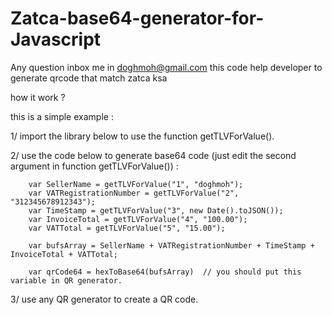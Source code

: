 # Zatca-base64-generator-for-Javascript
Any question inbox me in doghmoh@gmail.com
this code help developer to generate qrcode that match zatca ksa

how it work ?

this is a simple example : 

   1/ import the library below to use the  function getTLVForValue().
   <script src="Jsbase64.qrCode.js"></script> 
   2/ use the code below to generate base64 code (just edit the second argument in function getTLVForValue()) :
   
        var SellerName = getTLVForValue("1", "doghmoh");  
        var VATRegistrationNumber = getTLVForValue("2", "312345678912343");
        var TimeStamp = getTLVForValue("3", new Date().toJSON());
        var InvoiceTotal = getTLVForValue("4", "100.00");
        var VATTotal = getTLVForValue("5", "15.00");

        var bufsArray = SellerName + VATRegistrationNumber + TimeStamp + InvoiceTotal + VATTotal;

        var qrCode64 = hexToBase64(bufsArray)  // you should put this variable in QR generator.

  3/ use any QR generator to  create a QR code.

        
        
       
